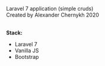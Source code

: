 Laravel 7 application (simple cruds) <br>
Created by Alexander Chernykh 2020 <br><br>

<b>Stack:</b>
<ul>
  <li>Laravel 7</li>
  <li>Vanilla JS</li>
  <li>Bootstrap</li>
</ul>
